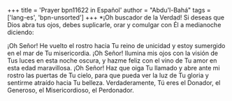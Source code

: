 +++
title = 'Prayer bpn11622 in Español'
author = "Abdu'l-Bahá"
tags = ['lang-es', 'bpn-unsorted']
+++
*¡Oh buscador de la Verdad! Si deseas que Dios abra tus ojos, debes suplicarle, orar y comulgar con Él a medianoche diciendo:

¡Oh Señor! He vuelto el rostro hacia Tu reino de unicidad y estoy sumergido en el mar de Tu misericordia. ¡Oh Señor! Ilumina mis ojos con la visión de Tus luces en esta noche oscura, y hazme feliz con el vino de Tu amor en esta edad maravillosa. ¡Oh Señor! Haz que oiga Tu llamado y abre ante mi rostro las puertas de Tu cielo, para que pueda ver la luz de Tu gloria y sentirme atraído hacia Tu belleza. Verdaderamente, Tú eres el Donador, el Generoso, el Misericordioso, el Perdonador.
